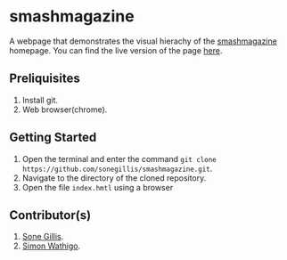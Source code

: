 # smashmagazine
A webpage that demonstrates the visual hierachy of the [smashmagazine](https://www.smashingmagazine.com/) homepage. You can find the live version of the page [here](https://github.com/sonegillis.github.io/smashmagazine/).


## Preliquisites
1. Install git.
2. Web browser(chrome).

## Getting Started
1. Open the terminal and enter the command `git clone https://github.com/sonegillis/smashmagazine.git`.
2. Navigate to the directory of the cloned repository.
3. Open the file `index.hmtl` using a browser

## Contributor(s)
1. [Sone Gillis](https://github.com/sonegillis).
2. [Simon Wathigo](https://github.com/wathigo).
